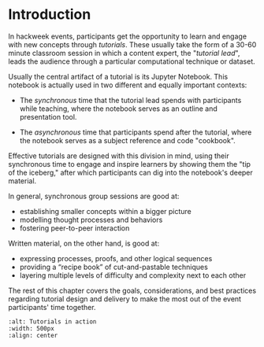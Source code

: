 # Introduction

In hackweek events, participants get the opportunity to learn and engage with new concepts through *tutorials*. 
These usually take the form of a 30-60 minute classroom session in which a content expert, the "*tutorial lead*",
 leads the audience through a particular computational technique or dataset. 

Usually the central artifact of a tutorial is its Jupyter Notebook. This notebook is actually used in two 
different and equally important contexts:

- The *synchronous* time that the tutorial lead spends with participants while teaching, where the notebook 
serves as an outline and presentation tool.

- The *asynchronous* time that participants spend after the tutorial, where the notebook serves as 
a subject reference and code "cookbook".

Effective tutorials are designed with this division in mind, using their synchronous time to engage
and inspire learners by showing them the "tip of the iceberg," after which participants can dig into
the notebook's deeper material.

In general, synchronous group sessions are good at:
- establishing smaller concepts within a bigger picture 
- modelling thought processes and behaviors
- fostering peer-to-peer interaction


Written material, on the other hand, is good at:
- expressing processes, proofs, and other logical sequences
- providing a “recipe book” of cut-and-pastable techniques
- layering multiple levels of difficulty and complexity next to each other


The rest of this chapter covers the goals, considerations, and best practices regarding tutorial design and delivery to make the most out of the event participants' time together.

```{image} ../images/tutorials.png
:alt: Tutorials in action
:width: 500px
:align: center
```
